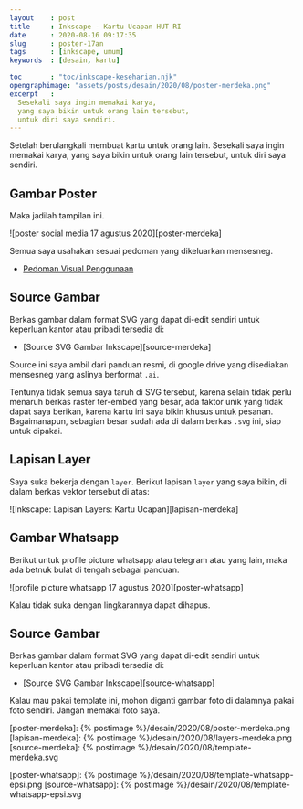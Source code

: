 ```yaml
---
layout    : post
title     : Inkscape - Kartu Ucapan HUT RI
date      : 2020-08-16 09:17:35
slug      : poster-17an
tags      : [inkscape, umum]
keywords  : [desain, kartu]

toc       : "toc/inkscape-keseharian.njk"
opengraphimage: "assets/posts/desain/2020/08/poster-merdeka.png"
excerpt   : 
  Sesekali saya ingin memakai karya,
  yang saya bikin untuk orang lain tersebut,
  untuk diri saya sendiri.
---
```


<a name="prakata"></a>

Setelah berulangkali membuat kartu untuk orang lain.
Sesekali saya ingin memakai karya,
yang saya bikin untuk orang lain tersebut, untuk diri saya sendiri.

## Gambar Poster

Maka jadilah tampilan ini.

![poster social media 17 agustus 2020][poster-merdeka]

Semua saya usahakan sesuai pedoman yang dikeluarkan mensesneg.

* [Pedoman Visual Penggunaan][panduan-mensesneg]

## Source Gambar

Berkas gambar dalam format SVG yang dapat di-edit sendiri
untuk keperluan kantor atau pribadi tersedia di:

* [Source SVG Gambar Inkscape][source-merdeka]

Source ini saya ambil dari panduan resmi,
di google drive yang disediakan mensesneg yang aslinya berformat `.ai`.

Tentunya tidak semua saya taruh di SVG tersebut,
karena selain tidak perlu menaruh berkas raster ter-embed yang besar,
ada faktor unik yang tidak dapat saya berikan,
karena kartu ini saya bikin khusus untuk pesanan.
Bagaimanapun, sebagian besar sudah ada di dalam berkas `.svg` ini,
siap untuk dipakai.

## Lapisan Layer

Saya suka bekerja dengan `layer`.
Berikut lapisan `layer` yang saya bikin,
di dalam berkas vektor tersebut di atas:

![Inkscape: Lapisan Layers: Kartu Ucapan][lapisan-merdeka]

## Gambar Whatsapp

Berikut untuk profile picture whatsapp atau telegram atau yang lain,
maka ada betnuk bulat di tengah sebagai panduan.

![profile picture whatsapp 17 agustus 2020][poster-whatsapp]

Kalau tidak suka dengan lingkarannya dapat dihapus.

## Source Gambar

Berkas gambar dalam format SVG yang dapat di-edit sendiri
untuk keperluan kantor atau pribadi tersedia di:

* [Source SVG Gambar Inkscape][source-whatsapp]

Kalau mau pakai template ini,
mohon diganti gambar foto di dalamnya pakai foto sendiri.
Jangan memakai foto saya.

[//]: <> ( -- -- -- links below -- -- -- )

[panduan-mensesneg]:https://www.setneg.go.id/view/index/peringatan_hari_ulang_tahun_ke_75_kemerdekaan_republik_indonesia_tahun_2020

[poster-merdeka]:   {% postimage %}/desain/2020/08/poster-merdeka.png
[lapisan-merdeka]:  {% postimage %}/desain/2020/08/layers-merdeka.png
[source-merdeka]:   {% postimage %}/desain/2020/08/template-merdeka.svg

[poster-whatsapp]:  {% postimage %}/desain/2020/08/template-whatsapp-epsi.png
[source-whatsapp]:  {% postimage %}/desain/2020/08/template-whatsapp-epsi.svg

